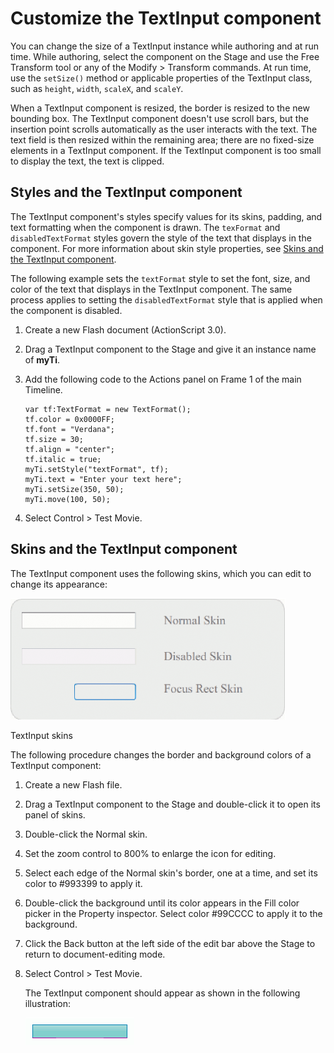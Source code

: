 # Customize the TextInput component

You can change the size of a TextInput instance while authoring and at run time.
While authoring, select the component on the Stage and use the Free Transform
tool or any of the Modify \> Transform commands. At run time, use the
`setSize()` method or applicable properties of the TextInput class, such as
`height`, `width`, `scaleX`, and `scaleY`.

When a TextInput component is resized, the border is resized to the new bounding
box. The TextInput component doesn't use scroll bars, but the insertion point
scrolls automatically as the user interacts with the text. The text field is
then resized within the remaining area; there are no fixed-size elements in a
TextInput component. If the TextInput component is too small to display the
text, the text is clipped.

## Styles and the TextInput component

The TextInput component's styles specify values for its skins, padding, and text
formatting when the component is drawn. The `texFormat` and `disabledTextFormat`
styles govern the style of the text that displays in the component. For more
information about skin style properties, see
[Skins and the TextInput component](#skins-and-the-textinput-component).

The following example sets the `textFormat` style to set the font, size, and
color of the text that displays in the TextInput component. The same process
applies to setting the `disabledTextFormat` style that is applied when the
component is disabled.

1.  Create a new Flash document (ActionScript 3.0).

2.  Drag a TextInput component to the Stage and give it an instance name of
    **myTi**.

3.  Add the following code to the Actions panel on Frame 1 of the main Timeline.

        var tf:TextFormat = new TextFormat();
        tf.color = 0x0000FF;
        tf.font = "Verdana";
        tf.size = 30;
        tf.align = "center";
        tf.italic = true;
        myTi.setStyle("textFormat", tf);
        myTi.text = "Enter your text here";
        myTi.setSize(350, 50);
        myTi.move(100, 50);

4.  Select Control \> Test Movie.

## Skins and the TextInput component

The TextInput component uses the following skins, which you can edit to change
its appearance:

![](../img/cu_ti_skins.png)

<caption>TextInput skins</caption>

The following procedure changes the border and background colors of a TextInput
component:

1.  Create a new Flash file.

2.  Drag a TextInput component to the Stage and double-click it to open its
    panel of skins.

3.  Double-click the Normal skin.

4.  Set the zoom control to 800% to enlarge the icon for editing.

5.  Select each edge of the Normal skin's border, one at a time, and set its
    color to \#993399 to apply it.

6.  Double-click the background until its color appears in the Fill color picker
    in the Property inspector. Select color \#99CCCC to apply it to the
    background.

7.  Click the Back button at the left side of the edit bar above the Stage to
    return to document-editing mode.

8.  Select Control \> Test Movie.

    The TextInput component should appear as shown in the following
    illustration:

    ![TextInput component with changed border and background colors.](../img/cu_Ti_skin_ex.png)
